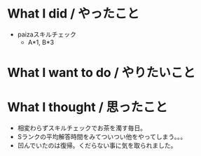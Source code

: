 # What I did / やったこと
- paizaスキルチェック
  - A\*1, B\*3

# What I want to do / やりたいこと

# What I thought / 思ったこと
- 相変わらずスキルチェックでお茶を濁す毎日。
- Sランクの平均解答時間をみてついつい他をやってしまう。。。
- 凹んでいたのは復帰。くだらない事に気を取られました。
